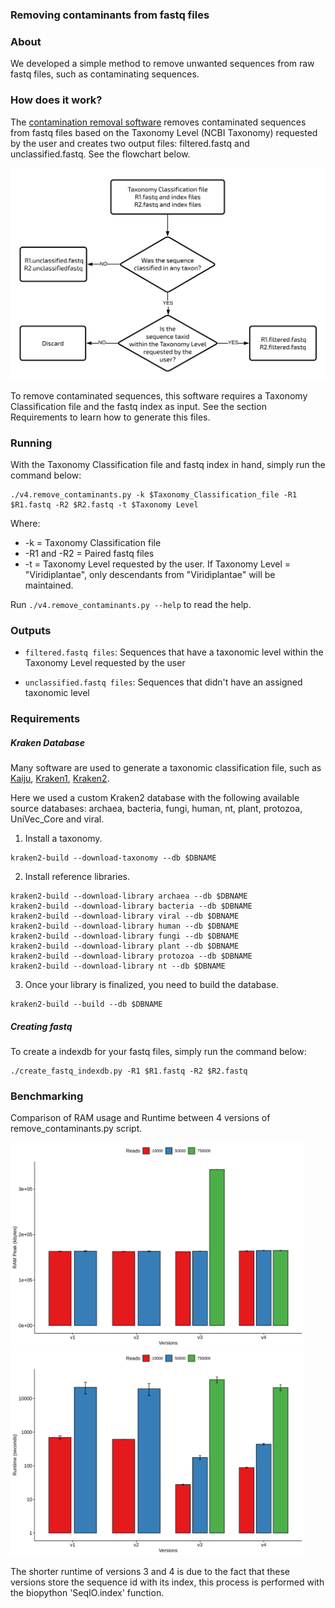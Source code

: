 ### Removing contaminants from fastq files

### About 

We developed a simple method to remove unwanted sequences from raw fastq files, such as contaminating sequences.

### How does it work?

The [contamination removal software](https://github.com/labbces/SCPT/blob/master/contaminationRemoval/scripts/v4.remove_contaminants.py) removes contaminated sequences from fastq files based on the Taxonomy Level (NCBI Taxonomy) requested by the user and creates two output files: filtered.fastq and unclassified.fastq. See the flowchart below.

<img src="https://github.com/labbces/SCPT/blob/master/images/contaminationRemoval%20flowchart.png" alt="contamination flowchart" width="650"/>

To remove contaminated sequences, this software requires a Taxonomy Classification file and the fastq index as input. See the section Requirements to learn how to generate this files. 

### Running

With the Taxonomy Classification file and fastq index in hand, simply run the command below:
```
./v4.remove_contaminants.py -k $Taxonomy_Classification_file -R1 $R1.fastq -R2 $R2.fastq -t $Taxonomy Level
```
Where:
* -k = Taxonomy Classification file
* -R1 and -R2 = Paired fastq files
* -t = Taxonomy Level requested by the user. If Taxonomy Level = "Viridiplantae", only descendants from "Viridiplantae" will be maintained. 

Run `./v4.remove_contaminants.py --help` to read the help.

### Outputs

* `filtered.fastq files`: Sequences that have a taxonomic level within the Taxonomy Level requested by the user

* `unclassified.fastq files`: Sequences that didn't have an assigned taxonomic level

### Requirements

##### Kraken Database

Many software are used to generate a taxonomic classification file, such as [Kaiju](https://github.com/bioinformatics-centre/kaiju), [Kraken1](https://github.com/DerrickWood/kraken), [Kraken2](https://github.com/DerrickWood/kraken2). 

Here we used a custom Kraken2 database with the following available source databases: archaea, bacteria, fungi, human, nt, plant, protozoa, UniVec_Core and viral.

1. Install a taxonomy.
```
kraken2-build --download-taxonomy --db $DBNAME
```

2. Install reference libraries. 
```
kraken2-build --download-library archaea --db $DBNAME
kraken2-build --download-library bacteria --db $DBNAME
kraken2-build --download-library viral --db $DBNAME 
kraken2-build --download-library human --db $DBNAME 
kraken2-build --download-library fungi --db $DBNAME 
kraken2-build --download-library plant --db $DBNAME 
kraken2-build --download-library protozoa --db $DBNAME 
kraken2-build --download-library nt --db $DBNAME
```

3. Once your library is finalized, you need to build the database. 
```
kraken2-build --build --db $DBNAME
```

##### Creating fastq 
To create a indexdb for your fastq files, simply run the command below:
```
./create_fastq_indexdb.py -R1 $R1.fastq -R2 $R2.fastq 
```

### Benchmarking
Comparison of RAM usage and Runtime between 4 versions of remove_contaminants.py script. 

<p float="left">
  <img src="https://github.com/labbces/SCPT/blob/master/images/RAM_usage.png" alt="RAM usage" width="470" />
  <img src="https://github.com/labbces/SCPT/blob/master/images/runtime.png" alt="Runtime" width="470" />
</p>  

The shorter runtime of versions 3 and 4 is due to the fact that these versions store the sequence id with its index, this process is performed with the biopython 'SeqIO.index' function.


